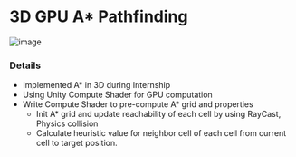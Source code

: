 # 3D GPU A* Pathfinding

![image](https://github.com/user-attachments/assets/84f269b0-4f20-48d3-b175-b01ea5bd00b0)


### Details

- Implemented A* in 3D during Internship
- Using Unity Compute Shader for GPU computation
- Write Compute Shader to pre-compute A* grid and properties
    - Init A* grid and update reachability of each cell by using RayCast, Physics collision
    - Calculate heuristic value for neighbor cell of each cell from current cell to target position.

